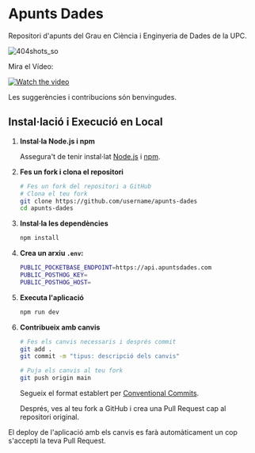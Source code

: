 # Apunts Dades

Repositori d'apunts del Grau en Ciència i Enginyeria de Dades de la UPC.

![404shots_so](https://github.com/user-attachments/assets/e9fbcb66-0c98-46a1-8fe5-9b12271c95db)

Mira el Vídeo:

[![Watch the video](https://img.youtube.com/vi/rlvBrrhoito/maxresdefault.jpg)](https://www.youtube.com/watch?v=rlvBrrhoito)

Les suggerències i contribucions són benvingudes.

## Instal·lació i Execució en Local

1. **Instal·la Node.js i npm**

   Assegura't de tenir instal·lat [Node.js](https://nodejs.org/) i [npm](https://www.npmjs.com/).

2. **Fes un fork i clona el repositori**
   ```sh
   # Fes un fork del repositori a GitHub
   # Clona el teu fork
   git clone https://github.com/username/apunts-dades
   cd apunts-dades
   ```

3. **Instal·la les dependències**
   ```sh
   npm install
   ```

4. **Crea un arxiu ```.env```:**
   ```sh
   PUBLIC_POCKETBASE_ENDPOINT=https://api.apuntsdades.com
   PUBLIC_POSTHOG_KEY=
   PUBLIC_POSTHOG_HOST=
   ```

5. **Executa l'aplicació**
   ```sh
   npm run dev
   ```

6. **Contribueix amb canvis**
   
   ```sh
   # Fes els canvis necessaris i després commit
   git add .
   git commit -m "tipus: descripció dels canvis"
   
   # Puja els canvis al teu fork
   git push origin main
   ```
   
   Segueix el format establert per [Conventional Commits](https://www.conventionalcommits.org/).
   
   Després, ves al teu fork a GitHub i crea una Pull Request cap al repositori original.

El deploy de l'aplicació amb els canvis es farà automàticament un cop s'accepti la teva Pull Request.
